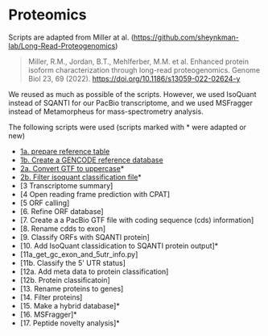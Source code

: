 # Proteomics

Scripts are adapted from Miller at al. (https://github.com/sheynkman-lab/Long-Read-Proteogenomics)

> Miller, R.M., Jordan, B.T., Mehlferber, M.M. et al. Enhanced protein isoform characterization through long-read proteogenomics. Genome Biol 23, 69 (2022). https://doi.org/10.1186/s13059-022-02624-y

We reused as much as possible of the scripts. However, we used IsoQuant instead of SQANTI for our PacBio transcriptome, and we used MSFragger instead of Metamorpheus for mass-spectrometry analysis.

The following scripts were used (scripts marked with * were adapted or new)
- [1a. prepare reference table](/1a_prepare_reference_table.py)
- [1b. Create a GENCODE reference database](1b_make_gencode_database.py)
- [2a. Convert GTF to uppercase](2a_gtf_uppercase.py)*
- [2b. Filter isoquant classification file](2_filter_isoquant.py)*
- [3 Transcriptome summary]
- [4 Open reading frame prediction with CPAT]
- [5 ORF calling]
- [6. Refine ORF database]
- [7. Create a a PacBio GTF file with coding sequence (cds) information]
- [8. Rename cdds to exon]
- [9. Classify ORFs with SQANTI protein]
- [10. Add IsoQuant classidication to SQANTI protein output]*
- [11a_get_gc_exon_and_5utr_info.py]
- [11b. Classify the 5' UTR status]
- [12a. Add meta data to protein classification]
- [12b. Protein classificatoin]
- [13. Rename proteins to genes]
- [14. Filter proteins]
- [15. Make a hybrid database]*
- [16. MSFragger]*
- [17. Peptide novelty analysis]*
